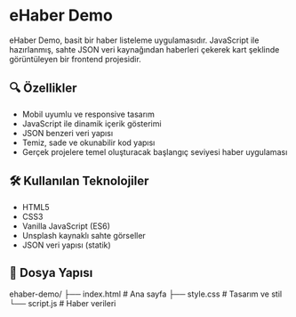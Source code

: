 # eHaber Demo

eHaber Demo, basit bir haber listeleme uygulamasıdır. JavaScript ile hazırlanmış, sahte JSON veri kaynağından haberleri çekerek kart şeklinde görüntüleyen bir frontend projesidir.

## 🔍 Özellikler

- Mobil uyumlu ve responsive tasarım
- JavaScript ile dinamik içerik gösterimi
- JSON benzeri veri yapısı
- Temiz, sade ve okunabilir kod yapısı
- Gerçek projelere temel oluşturacak başlangıç seviyesi haber uygulaması

## 🛠️ Kullanılan Teknolojiler

- HTML5  
- CSS3  
- Vanilla JavaScript (ES6)  
- Unsplash kaynaklı sahte görseller  
- JSON veri yapısı (statik)

## 📂 Dosya Yapısı
ehaber-demo/
├── index.html        # Ana sayfa
├── style.css         # Tasarım ve stil
└── script.js         # Haber verileri
